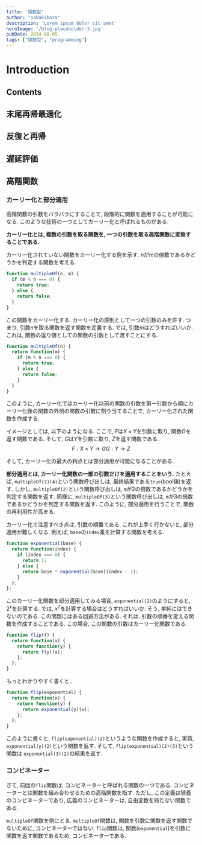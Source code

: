 ```yaml
---
title: '関数型'
author: "sakakibara"
description: 'Lorem ipsum dolor sit amet'
heroImage: '/blog-placeholder-3.jpg'
pubDate: 2024-08-05
tags: ["関数型", "programming"]
---
```


# Introduction
## Contents
## 末尾再帰最適化
## 反復と再帰
## 遅延評価
## 高階関数
### カーリー化と部分適用
高階関数の引数をバラバラにすることで, 段階的に関数を適用することが可能になる. このような技術の一つとしてカーリー化と呼ばれるものがある.

**カーリー化とは, 複数の引数を取る関数を, 一つの引数を取る高階関数に変換することである.**

カーリー化されていない関数をカーリー化する例を示す.
$n$が$m$の倍数であるかどうかを判定する関数を考える.
```javascript
function multipleOf(n, m) {
  if (m % n === 0) {
    return true;
  } else {
    return false;
  }
}
```
この関数をカーリー化する. カーリー化の原則として一つの引数のみを許す.
つまり, 引数$n$を取る関数を返す関数を定義する.
では, 引数$m$はどうすればいいか. 
これは, 関数の返り値としての関数の引数として渡すことにする.
```javascript
function multipleOf(n) {
  return function(m) {
    if (m % n === 0) {
      return true;
    } else {
      return false;
    }
  }
}
```

このように, カーリー化ではカーリー化以前の関数の引数を第一引数から順にカーリー化後の関数の外側の関数の引数に割り当てることで, カーリー化された関数を作成する.

イメージとしては, 以下のようになる.
ここで, $F$は$X\times Y$を引数に取り, 関数$G$を返す関数である.
そして, $G$は$Y$を引数に取り, $Z$を返す関数である.
$$
F: X \times Y \to G
G: Y \to Z
$$

そして, カーリー化の最大の利点とは部分適用が可能になることがある.

**部分適用とは, カーリー化関数の一部の引数だけを適用することをいう.**
たとえば, `multipleOf(2)(4)`という関数呼び出しは, 最終結果である`true`(bool値)を返す.
しかし, `multipleOf(2)`という関数呼び出しは, `m`が2の倍数であるかどうかを判定する関数を返す.
同様に, `multipleOf(3)`という関数呼び出しは, `m`が3の倍数であるかどうかを判定する関数を返す.
このように, 部分適用を行うことで, 関数の再利用性が高まる.

カーリー化で注意すべき点は, 引数の順番である.
これが上手く行かないと, 部分適用が難しくなる.
例えば, `base`の`index`乗を計算する関数を考える.

```javascript
function exponential(base) {
  return function(index) {
    if (index === 0) {
      return 1;
    } else {
      return base * exponential(base)(index - 1);
    }
  };
};
```
このカーリー化関数を部分適用してみる場合, `exponential(2)`のようにすると, $2^x$を計算する.
では, $x^2$を計算する場合はどうすればいいか.
そう, 単純にはできないのである.
この問題にはある回避方法がある.
それは, 引数の順番を変える関数を作成することである.
この場合, この関数の引数はカーリー化関数である.

```javascript
function flip(f) {
  return function(x) {
    return function(y) {
      return f(y)(x);
    };
  };
}
```
もっとわかりやすく書くと..
```javascript
function flip(exponential) {
  return function(x) {
    return function(y) {
      return exponential(y)(x);
    };
  };
}
```
このように書くと, `flip(exponential)(2)`というような関数を作成すると,
実質, `exponential(y)(2)`という関数を返す.
そして, `flip(exponential)(2)(3)`という関数は
`exponential(3)(2)`の結果を返す.

### コンビネーター
さて, 前回の`flip`関数は, コンビネーターと呼ばれる関数の一つである.
コンビネーターとは関数を組み合わせるための高階関数を指す.
ただし, この定義は狭義のコンビネーターであり, 広義のコンビネーターは, 自由変数を持たない関数である.

`multipleOf`関数を例にとる.
`multipleOf`関数は, 関数を引数に関数を返す関数でないために, コンビネーターではない.
`flip`関数は, 関数(`exponential`)を引数に関数を返す関数であるため, コンビネーターである.

<!-- `not`関数を考える. -->
<!-- ### クロージャー -->
<!-- ### モナド -->
